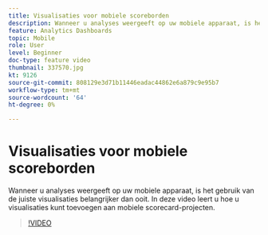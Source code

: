 ```yaml
---
title: Visualisaties voor mobiele scoreborden
description: Wanneer u analyses weergeeft op uw mobiele apparaat, is het gebruik van de juiste visualisaties belangrijker dan ooit. In deze video leert u hoe u visualisaties kunt toevoegen aan mobiele scorecard-projecten.
feature: Analytics Dashboards
topic: Mobile
role: User
level: Beginner
doc-type: feature video
thumbnail: 337570.jpg
kt: 9126
source-git-commit: 808129e3d71b11446eadac44862e6a879c9e95b7
workflow-type: tm+mt
source-wordcount: '64'
ht-degree: 0%

---
```



# Visualisaties voor mobiele scoreborden

Wanneer u analyses weergeeft op uw mobiele apparaat, is het gebruik van de juiste visualisaties belangrijker dan ooit. In deze video leert u hoe u visualisaties kunt toevoegen aan mobiele scorecard-projecten.

>[!VIDEO](https://video.tv.adobe.com/v/337570/?quality=12&learn=on)
